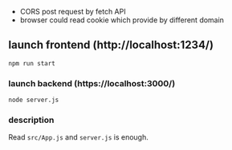 
- CORS post request by fetch API
- browser could read cookie which provide by different domain


## launch frontend (http://localhost:1234/)

```
npm run start
```


### launch backend (https://localhost:3000/)

```
node server.js
```


### description

Read `src/App.js` and `server.js` is enough.
